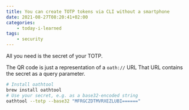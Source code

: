 ```yaml
---
title: You can create TOTP tokens via CLI without a smartphone
date: 2021-08-27T08:20:41+02:00
categories:
    - today-i-learned
tags:
    - security
---
```


All you need is the secret of your TOTP.

The QR code is just a representation of a `oath://` URL
That URL contains the secret as a query parameter.

```sh
# Install oathtool
brew install oathtool
# Use your secret, e.g. as a base32-encoded string
oathtool --totp --base32 "MFRGCZDTMVRXEZLUBI======"
```
